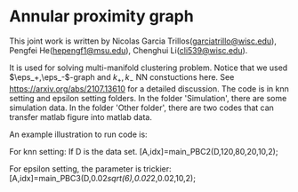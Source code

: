 # Annular proximity graph

This joint work is written by Nicolas Garcia Trillos(garciatrillo@wisc.edu), Pengfei He(hepengf1@msu.edu), Chenghui Li(cli539@wisc.edu).

It is used for solving multi-manifold clustering problem. Notice that we used $\eps_+,\eps_-$-graph and $k_+,k_-$ NN constuctions here. See https://arxiv.org/abs/2107.13610 for a detailed discussion. The code is in knn setting and epsilon setting folders. In the folder 'Simulation', there are some simulation data. In the folder 'Other folder', there are two codes that can transfer matlab figure into matlab data. 

An example illustration to run code is:

For knn setting: If D is the data set.
[A,idx]=main_PBC2(D,120,80,20,10,2);

For epsilon setting, the parameter is trickier:
[A,idx]=main_PBC3(D,0.02*sqrt(6),0.02*2,0.02,10,2);

